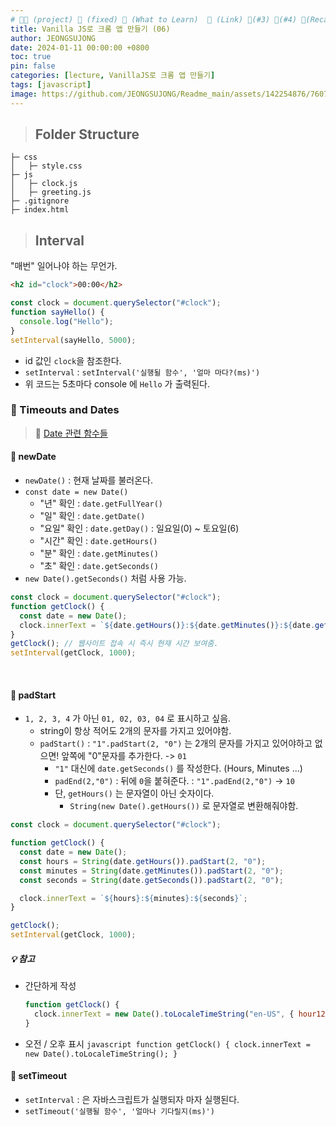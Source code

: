 ```yaml
---
# 👨‍💻 (project) 📌 (fixed) 📖 (What to Learn)  🌱 (Link) 🧷(#3) 📌(#4) 👀(Recap)
title: Vanilla JS로 크롬 앱 만들기 (06)
author: JEONGSUJONG
date: 2024-01-11 00:00:00 +0800
toc: true
pin: false
categories: [lecture, VanillaJS로 크롬 앱 만들기]
tags: [javascript]
image: https://github.com/JEONGSUJONG/Readme_main/assets/142254876/7607d850-fd45-47a2-9bc2-7c2983db77f1
---
```


> ## Folder Structure

```
├─ css
│   ├─ style.css
├─ js
│   ├─ clock.js
│   ├─ greeting.js
├─ .gitignore
├─ index.html
```

> ## Interval

"매번" 일어나야 하는 무언가.

```html
<h2 id="clock">00:00</h2>
```

```javascript
const clock = document.querySelector("#clock");
function sayHello() {
  console.log("Hello");
}
setInterval(sayHello, 5000);
```

- id 값인 `clock`을 참조한다.
- `setInterval` : `setInterval('실행될 함수', '얼마 마다?(ms)')`
- 위 코드는 5초마다 console 에 `Hello` 가 출력된다.

### 🧷 Timeouts and Dates

> 🌱 [Date 관련 함수들](https://developer.mozilla.org/ko/docs/Web/javascript/Reference/Global_Objects/Date)

#### 📌 newDate

- `newDate()` : 현재 날짜를 불러온다.
- `const date = new Date()`
  - "년" 확인 : `date.getFullYear()`
  - "일" 확인 : `date.getDate()`
  - "요일" 확인 : `date.getDay()` : 일요일(0) ~ 토요일(6)
  - "시간" 확인 : `date.getHours()`
  - "분" 확인 : `date.getMinutes()`
  - "초" 확인 : `date.getSeconds()`
- `new Date().getSeconds()` 처럼 사용 가능.

```javascript
const clock = document.querySelector("#clock");
function getClock() {
  const date = new Date();
  clock.innerText = `${date.getHours()}:${date.getMinutes()}:${date.getSeconds()}`; // 백틱
}
getClock(); // 웹사이트 접속 시 즉시 현재 시간 보여줌.
setInterval(getClock, 1000);
```

<br>

#### 📌 padStart

- `1, 2, 3, 4` 가 아닌 `01, 02, 03, 04` 로 표시하고 싶음.
  - string이 항상 적어도 2개의 문자를 가지고 있어야함.
  - `padStart()` : `"1".padStart(2, "0")` 는 2개의 문자를 가지고 있어야하고 없으면! 앞쪽에 "0"문자를 추가한다. -> `01`
    - `"1"` 대신에 `date.getSeconds()` 를 작성한다. (Hours, Minutes ...)
    - `padEnd(2,"0")` : 뒤에 `0`을 붙혀준다. : `"1".padEnd(2,"0")` -> `10`
    - 단, `getHours()` 는 문자열이 아닌 숫자이다.
      - `String(new Date().getHours())` 로 문자열로 변환해줘야함.

```javascript
const clock = document.querySelector("#clock");

function getClock() {
  const date = new Date();
  const hours = String(date.getHours()).padStart(2, "0");
  const minutes = String(date.getMinutes()).padStart(2, "0");
  const seconds = String(date.getSeconds()).padStart(2, "0");

  clock.innerText = `${hours}:${minutes}:${seconds}`;
}

getClock();
setInterval(getClock, 1000);
```

##### 💡 참고

- 간단하게 작성
  ```javascript
  function getClock() {
    clock.innerText = new Date().toLocaleTimeString("en-US", { hour12: false });
  }
  ```
- 오전 / 오후 표시
  `javascript
    function getClock() {
        clock.innerText = new Date().toLocaleTimeString();
    }
    `
  <br>

#### 📌 setTimeout

- `setInterval` : 은 자바스크립트가 실행되자 마자 실행된다.
- `setTimeout('실행될 함수', '얼마나 기다릴지(ms)')`
